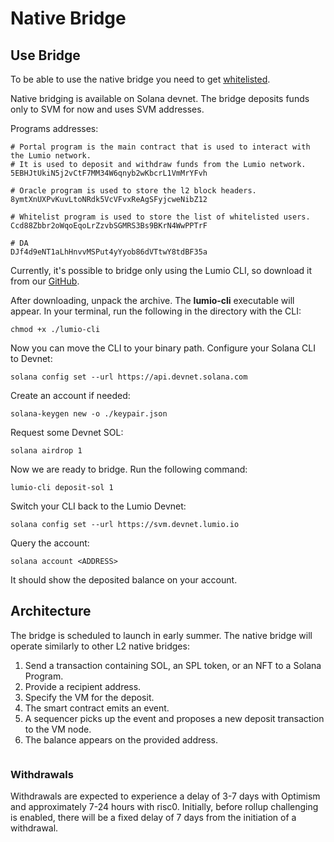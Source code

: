 # Native Bridge

## Use Bridge

To be able to use the native bridge you need to get [whitelisted](../get-whitelisted.md).

Native bridging is available on Solana devnet. The bridge deposits funds only to SVM for now and uses SVM addresses.

Programs addresses:

```
# Portal program is the main contract that is used to interact with the Lumio network. 
# It is used to deposit and withdraw funds from the Lumio network.
5EBHJtUkiN5j2vCtF7MM34W6qnyb2wKbcrL1VmMrYFvh

# Oracle program is used to store the l2 block headers.
8ymtXnUXPvKuvLtoNRdk5VcVFvxReAgSFyjcweNibZ12

# Whitelist program is used to store the list of whitelisted users.
Ccd88Zbbr2oWqoEqoLrZzvbSGMRS3Bs9BKrN4WwPPTrF

# DA
DJf4d9eNT1aLhHnvvMSPut4yYyob86dVTtwY8tdBF35a
```

Currently, it's possible to bridge only using the Lumio CLI, so download it from our [GitHub](https://github.com/pontem-network/lumio-tools/releases/tag/testnet-v0.1).

After downloading, unpack the archive. The **lumio-cli** executable will appear. In your terminal, run the following in the directory with the CLI:

```
chmod +x ./lumio-cli
```

Now you can move the CLI to your binary path. Configure your Solana CLI to Devnet:

```
solana config set --url https://api.devnet.solana.com
```

Create an account if needed:

```
solana-keygen new -o ./keypair.json
```

Request some Devnet SOL:

```
solana airdrop 1
```

Now we are ready to bridge. Run the following command:

```
lumio-cli deposit-sol 1 
```

Switch your CLI back to the Lumio Devnet:

```
solana config set --url https://svm.devnet.lumio.io
```

Query the account:

```
solana account <ADDRESS>
```

It should show the deposited balance on your account.

## Architecture

The bridge is scheduled to launch in early summer. The native bridge will operate similarly to other L2 native bridges:

1. Send a transaction containing SOL, an SPL token, or an NFT to a Solana Program.
2. Provide a recipient address.
3. Specify the VM for the deposit.
4. The smart contract emits an event.
5. A sequencer picks up the event and proposes a new deposit transaction to the VM node.
6. The balance appears on the provided address.

<figure><img src="https://files.gitbook.com/v0/b/gitbook-x-prod.appspot.com/o/spaces%2FPBlZgx8D3RID7xEdotf8%2Fuploads%2Fxvyh5zsQyKU7wU9V32Ph%2FUntitled%20Diagram.drawio%20(4).svg?alt=media&#x26;token=4b91561b-b3a8-4459-a83f-c805d25714f1" alt=""><figcaption></figcaption></figure>

### Withdrawals <a href="#withdrawals" id="withdrawals"></a>

Withdrawals are expected to experience a delay of 3-7 days with Optimism and approximately 7-24 hours with risc0. Initially, before rollup challenging is enabled, there will be a fixed delay of 7 days from the initiation of a withdrawal.

